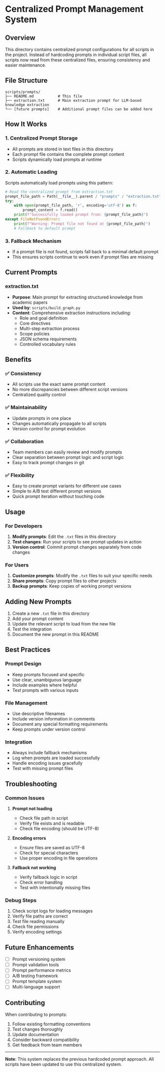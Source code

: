 # Centralized Prompt Management System

## Overview

This directory contains centralized prompt configurations for all scripts in the project. Instead of hardcoding prompts in individual script files, all scripts now read from these centralized files, ensuring consistency and easier maintenance.

## File Structure

```
scripts/prompts/
├── README.md           # This file
├── extraction.txt      # Main extraction prompt for LLM-based knowledge extraction
└── [future prompts]    # Additional prompt files can be added here
```

## How It Works

### 1. Centralized Prompt Storage
- All prompts are stored in text files in this directory
- Each prompt file contains the complete prompt content
- Scripts dynamically load prompts at runtime

### 2. Automatic Loading
Scripts automatically load prompts using this pattern:
```python
# Read the centralized prompt from extraction.txt
prompt_file_path = Path(__file__).parent / "prompts" / "extraction.txt"
try:
    with open(prompt_file_path, 'r', encoding='utf-8') as f:
        prompt_content = f.read()
    print(f"Successfully loaded prompt from: {prompt_file_path}")
except FileNotFoundError:
    print(f"Warning: Prompt file not found at {prompt_file_path}")
    # Fallback to default prompt
```

### 3. Fallback Mechanism
- If a prompt file is not found, scripts fall back to a minimal default prompt
- This ensures scripts continue to work even if prompt files are missing

## Current Prompts

### extraction.txt
- **Purpose**: Main prompt for extracting structured knowledge from academic papers
- **Used by**: `scripts/build_graph.py`
- **Content**: Comprehensive extraction instructions including:
  - Role and goal definition
  - Core directives
  - Multi-step extraction process
  - Scope policies
  - JSON schema requirements
  - Controlled vocabulary rules

## Benefits

### ✅ **Consistency**
- All scripts use the exact same prompt content
- No more discrepancies between different script versions
- Centralized quality control

### ✅ **Maintainability**
- Update prompts in one place
- Changes automatically propagate to all scripts
- Version control for prompt evolution

### ✅ **Collaboration**
- Team members can easily review and modify prompts
- Clear separation between prompt logic and script logic
- Easy to track prompt changes in git

### ✅ **Flexibility**
- Easy to create prompt variants for different use cases
- Simple to A/B test different prompt versions
- Quick prompt iteration without touching code

## Usage

### For Developers
1. **Modify prompts**: Edit the `.txt` files in this directory
2. **Test changes**: Run your scripts to see prompt updates in action
3. **Version control**: Commit prompt changes separately from code changes

### For Users
1. **Customize prompts**: Modify the `.txt` files to suit your specific needs
2. **Share prompts**: Copy prompt files to other projects
3. **Backup prompts**: Keep copies of working prompt versions

## Adding New Prompts

1. Create a new `.txt` file in this directory
2. Add your prompt content
3. Update the relevant script to load from the new file
4. Test the integration
5. Document the new prompt in this README

## Best Practices

### Prompt Design
- Keep prompts focused and specific
- Use clear, unambiguous language
- Include examples where helpful
- Test prompts with various inputs

### File Management
- Use descriptive filenames
- Include version information in comments
- Document any special formatting requirements
- Keep prompts under version control

### Integration
- Always include fallback mechanisms
- Log when prompts are loaded successfully
- Handle encoding issues gracefully
- Test with missing prompt files

## Troubleshooting

### Common Issues

1. **Prompt not loading**
   - Check file path in script
   - Verify file exists and is readable
   - Check file encoding (should be UTF-8)

2. **Encoding errors**
   - Ensure files are saved as UTF-8
   - Check for special characters
   - Use proper encoding in file operations

3. **Fallback not working**
   - Verify fallback logic in script
   - Check error handling
   - Test with intentionally missing files

### Debug Steps

1. Check script logs for loading messages
2. Verify file paths are correct
3. Test file reading manually
4. Check file permissions
5. Verify encoding settings

## Future Enhancements

- [ ] Prompt versioning system
- [ ] Prompt validation tools
- [ ] Prompt performance metrics
- [ ] A/B testing framework
- [ ] Prompt template system
- [ ] Multi-language support

## Contributing

When contributing to prompts:
1. Follow existing formatting conventions
2. Test changes thoroughly
3. Update documentation
4. Consider backward compatibility
5. Get feedback from team members

---

**Note**: This system replaces the previous hardcoded prompt approach. All scripts have been updated to use this centralized system.
